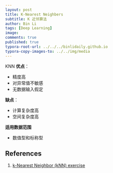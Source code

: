 ```yaml
---
layout: post
title: K-Nearest Neighbers
subtitle: K 近邻算法
author: Bin Li
tags: [Deep Learning]
image: 
comments: true
published: true
typora-root-url: ../../../binlidaily.github.io
typora-copy-images-to: ../../img/media
---
```



KNN **优点**：
* 精度高
* 对异常值不敏感
* 无数据输入假定

**缺点**：
* 计算复杂度高
* 空间复杂度高

**适用数据范围**
* 数值型和标称型


## References
1. [k-Nearest Neighbor (kNN) exercise](https://github.com/MahanFathi/CS231/blob/master/assignment1/knn.ipynb)

